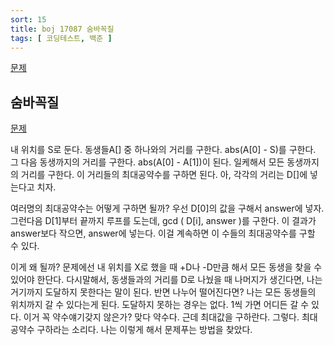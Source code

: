 ```yaml
---
sort: 15
title: boj 17087 숨바꼭질
tags: [ 코딩테스트, 백준 ]
---
```


[문제](https://www.acmicpc.net/problem/17087)

## 숨바꼭질

[문제](https://www.acmicpc.net/problem/17087)

내 위치를 S로 둔다. 동생들A[] 중 하나와의 거리를 구한다. abs(A[0] - S)를 구한다. 그 다음 동생까지의 거리를 구한다. abs(A[0] - A[1])이 된다. 일케해서 모든 동생까지의 거리를 구한다. 이 거리들의 최대공약수를 구하면 된다. 아, 각각의 거리는 D[]에 넣는다고 치자.

여러명의 최대공약수는 어떻게 구하면 될까? 우선 D[0]의 값을 구해서 answer에 넣자. 그런다음 D[1]부터 끝까지 루프를 도는데, gcd ( D[i], answer )를 구한다. 이 결과가 answer보다 작으면, answer에 넣는다. 이걸 계속하면 이 수들의 최대공약수를 구할 수 있다.

이게 왜 될까? 문제에선 내 위치를 X로 했을 때 +D나 -D만큼 해서 모든 동생을 찾을 수 있어야 한단다. 다시말해서, 동생들과의 거리를 D로 나눴을 때 나머지가 생긴다면, 나는 거기까지 도달하지 못한다는 말이 된다. 반면 나누어 떨어진다면? 나는 모든 동생들의 위치까지 갈 수 있다는게 된다. 도달하지 못하는 경우는 없다. 1씩 가면 어디든 갈 수 있다. 이거 꼭 약수얘기갖지 않은가? 맞다 약수다. 근데 최대값을 구하란다. 그렇다. 최대공약수 구하라는 소리다. 나는 이렇게 해서 문제푸는 방법을 찾았다.

